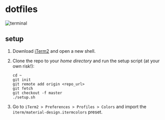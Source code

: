# dotfiles

![terminal](https://user-images.githubusercontent.com/16668651/81497294-75b8c280-92b5-11ea-94a2-a4f0b9b7f341.png)

## setup

1. Download [iTerm2](https://www.iterm2.com/downloads.html) and open a new
   shell.

1. Clone the repo to your *home directory* and run the setup script (at your
   own risk!):
    ```shell
    cd ~
    git init
    git remote add origin <repo_url>
    git fetch
    git checkout -f master
    ./setup.sh
    ```

1. Go to `iTerm2 > Preferences > Profiles > Colors` and import the
   `iterm/material-design.itermcolors` preset.
